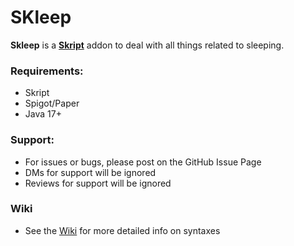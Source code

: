 # SKleep
**Skleep** is a [**Skript**](https://github.com/SkriptLang/Skript) addon to deal with all things related to sleeping. 

### Requirements:
- Skript
- Spigot/Paper
- Java 17+

### Support:
- For issues or bugs, please post on the GitHub Issue Page
- DMs for support will be ignored
- Reviews for support will be ignored

### Wiki
- See the [Wiki](https://github.com/sleepyylol/SKleep/wiki/Wiki) for more detailed info on syntaxes
